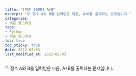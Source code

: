 ```yaml
---
title: "[백준 1000] A+B"
excerpt: "두 정수 A와 B를 입력받은 다음, A+B를 출력하는 문제입니다."
categories: 
- 백준_알고리즘
tags:
- Python
- 백준_알고리즘
toc: true
toc_sticky: true
date: 2022-02-03
last_modified_at: 2022-02-03
---
```


두 정수 A와 B를 입력받은 다음, A+B를 출력하는 문제입니다.

<script src="https://gist.github.com/Ryumaker/38b32c7982724fa4d653da888c91dd20.js"></script>

